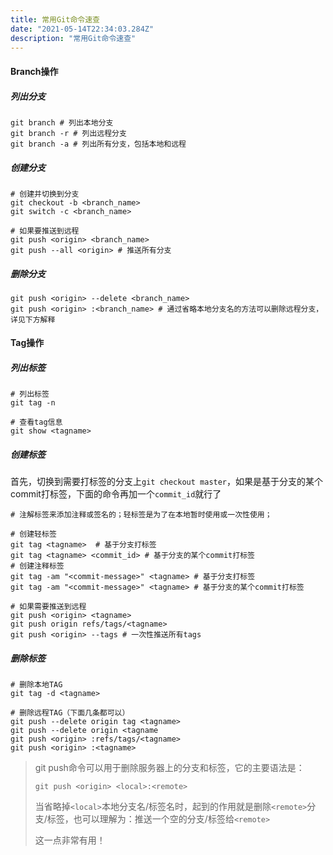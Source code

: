 ```yaml
---
title: 常用Git命令速查
date: "2021-05-14T22:34:03.284Z"
description: "常用Git命令速查"
---
```


#### Branch操作

##### 列出分支

```shell
git branch # 列出本地分支
git branch -r # 列出远程分支
git branch -a # 列出所有分支，包括本地和远程
```

##### 创建分支

```shell
# 创建并切换到分支
git checkout -b <branch_name>  
git switch -c <branch_name>

# 如果要推送到远程
git push <origin> <branch_name>
git push --all <origin> # 推送所有分支
```

##### 删除分支

```shell
git push <origin> --delete <branch_name>
git push <origin> :<branch_name> # 通过省略本地分支名的方法可以删除远程分支，详见下方解释
```



#### Tag操作

##### 列出标签

```shell
# 列出标签
git tag -n

# 查看tag信息
git show <tagname>
```



##### 创建标签

首先，切换到需要打标签的分支上`git checkout master`，如果是基于分支的某个commit打标签，下面的命令再加一个`commit_id`就行了

```shell
# 注解标签来添加注释或签名的；轻标签是为了在本地暂时使用或一次性使用；

# 创建轻标签
git tag <tagname>  # 基于分支打标签
git tag <tagname> <commit_id> # 基于分支的某个commit打标签
# 创建注释标签
git tag -am "<commit-message>" <tagname> # 基于分支打标签
git tag -am "<commit-message>" <tagname> # 基于分支的某个commit打标签

# 如果需要推送到远程
git push <origin> <tagname>
git push origin refs/tags/<tagname>
git push <origin> --tags # 一次性推送所有tags
```



##### 删除标签

```shell
# 删除本地TAG
git tag -d <tagname>

# 删除远程TAG（下面几条都可以）
git push --delete origin tag <tagname>
git push --delete origin <tagname
git push <origin> :refs/tags/<tagname> 
git push <origin> :<tagname>
```



> git push命令可以用于删除服务器上的分支和标签，它的主要语法是：
>
> `git push <origin> <local>:<remote>`
>
> 当省略掉`<local>`本地分支名/标签名时，起到的作用就是删除`<remote>`分支/标签，也可以理解为：推送一个空的分支/标签给`<remote>`
>
> 这一点非常有用！

